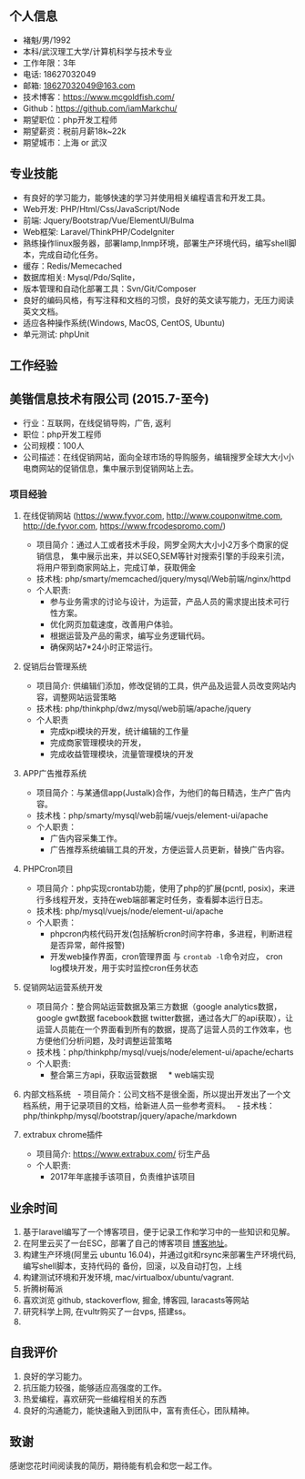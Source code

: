 ## 个人信息

- 褚魁/男/1992
- 本科/武汉理工大学/计算机科学与技术专业
- 工作年限：3年
- 电话: 18627032049
- 邮箱: 18627032049@163.com
- 技术博客：https://www.mcgoldfish.com/
- Github：https://github.com/iamMarkchu/
- 期望职位：php开发工程师
- 期望薪资：税前月薪18k~22k
- 期望城市：上海 or 武汉

## 专业技能

- 有良好的学习能力，能够快速的学习并使用相关编程语言和开发工具。
- Web开发: PHP/Html/Css/JavaScript/Node
- 前端: Jquery/Bootstrap/Vue/ElementUI/Bulma
- Web框架: Laravel/ThinkPHP/CodeIgniter
- 熟练操作linux服务器，部署lamp,lnmp环境，部署生产环境代码，编写shell脚本，完成自动化任务。
- 缓存：Redis/Memecached
- 数据库相关: Mysql/Pdo/Sqlite，
- 版本管理和自动化部署工具：Svn/Git/Composer
- 良好的编码风格，有写注释和文档的习惯，良好的英文读写能力，无压力阅读英文文档。
- 适应各种操作系统(Windows, MacOS, CentOS, Ubuntu)
- 单元测试: phpUnit

## 工作经验

## 美锴信息技术有限公司 (2015.7-至今)

* 行业：互联网，在线促销导购，广告, 返利
* 职位：php开发工程师
* 公司规模：100人
* 公司描述：在线促销网站，面向全球市场的导购服务，编辑搜罗全球大大小小电商网站的促销信息，集中展示到促销网站上去。

### 项目经验

1. 在线促销网站 (https://www.fyvor.com, http://www.couponwitme.com, http://de.fyvor.com, https://www.frcodespromo.com/)
   - 项目简介：通过人工或者技术手段，网罗全网大大小小2万多个商家的促销信息， 集中展示出来，并以SEO,SEM等针对搜索引擎的手段来引流，将用户带到商家网站上，完成订单，获取佣金
   - 技术栈: php/smarty/memcached/jquery/mysql/Web前端/nginx/httpd
   - 个人职责:
     * 参与业务需求的讨论与设计，为运营，产品人员的需求提出技术可行性方案。
     * 优化网页加载速度，改善用户体验。
     * 根据运营及产品的需求，编写业务逻辑代码。
     * 确保网站7*24小时正常运行。
2. 促销后台管理系统
   - 项目简介: 供编辑们添加，修改促销的工具，供产品及运营人员改变网站内容，调整网站运营策略
   - 技术栈: php/thinkphp/dwz/mysql/web前端/apache/jquery
   - 个人职责
     * 完成kpi模块的开发，统计编辑的工作量
     * 完成商家管理模块的开发，
     * 完成收益管理模块，流量管理模块的开发
3. APP广告推荐系统
   - 项目简介：与某通信app(Justalk)合作，为他们的每日精选，生产广告内容。
   - 技术栈：php/smarty/mysql/web前端/vuejs/element-ui/apache
   - 个人职责：
     * 广告内容采集工作。
     * 广告推荐系统编辑工具的开发，方便运营人员更新，替换广告内容。
4. PHPCron项目
   - 项目简介：php实现crontab功能，使用了php的扩展(pcntl, posix)，来进行多线程开发，支持在web端部署定时任务，查看脚本运行日志。
   - 技术栈: php/mysql/vuejs/node/element-ui/apache
   - 个人职责：
     * phpcron内核代码开发(包括解析cron时间字符串，多进程，判断进程是否异常，邮件报警)
     * 开发web操作界面，cron管理界面 与 `crontab -l`命令对应， cron log模块开发，用于实时监控cron任务状态
5. 促销网站运营系统开发
   - 项目简介：整合网站运营数据及第三方数据（google analytics数据，google gwt数据 facebook数据 twitter数据，通过各大厂的api获取），让运营人员能在一个界面看到所有的数据，提高了运营人员的工作效率，也方便他们分析问题，及时调整运营策略
   - 技术栈：php/thinkphp/mysql/vuejs/node/element-ui/apache/echarts
   - 个人职责:
     * 整合第三方api，获取运营数据
     * web端实现
6. 内部文档系统
   - 项目简介：公司文档不是很全面，所以提出开发出了一个文档系统，用于记录项目的文档，给新进人员一些参考资料。
   - 技术栈： php/thinkphp/mysql/bootstrap/jquery/apache/markdown

7. extrabux chrome插件
   - 项目简介: https://www.extrabux.com/ 衍生产品
   - 个人职责:
     * 2017年年底接手该项目，负责维护该项目

## 业余时间

1. 基于laravel编写了一个博客项目，便于记录工作和学习中的一些知识和见解。
2. 在阿里云买了一台ESC，部署了自己的博客项目 [博客地址](https://www.mcgoldfish.com/)。
3. 构建生产环境(阿里云 ubuntu 16.04)，并通过git和rsync来部署生产环境代码, 编写shell脚本，支持代码的 备份，回滚，以及自动打包，上线
4. 构建测试环境和开发环境, mac/virtualbox/ubuntu/vagrant.
5. 折腾树莓派
6. 喜欢浏览 github, stackoverflow, 掘金, 博客园, laracasts等网站
7. 研究科学上网, 在vultr购买了一台vps, 搭建ss。
8.

## 自我评价
1. 良好的学习能力。
2. 抗压能力较强，能够适应高强度的工作。
3. 热爱编程，喜欢研究一些编程相关的东西
4. 良好的沟通能力，能快速融入到团队中，富有责任心，团队精神。

## 致谢

感谢您花时间阅读我的简历，期待能有机会和您一起工作。

